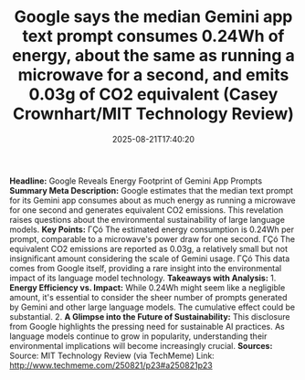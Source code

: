 ﻿---
title: "Google says the median Gemini app text prompt consumes 0.24Wh of energy, about the same as running a microwave for a second, and emits 0.03g of CO2 equivalent (Casey Crownhart/MIT Technology Review)"
date: "2025-08-21T17:40:20"
category: "Markets"
summary: ""
slug: "google says the median gemini app text prompt consumes 024wh"
source_urls:
  - "http://www.techmeme.com/250821/p23#a250821p23"
seo:
  title: "Google says the median Gemini app text prompt consumes 0.24Wh of energy, about the same as running a microwave for a second, and emits 0.03g of CO2 equivalent (Casey Crownhart/MIT Technology Review) | Hash n Hedge"
  description: ""
  keywords: ["news", "markets", "brief"]
---
**Headline:** Google Reveals Energy Footprint of Gemini App Prompts  **Summary Meta Description:** Google estimates that the median text prompt for its Gemini app consumes about as much energy as running a microwave for one second and generates equivalent CO2 emissions. This revelation raises questions about the environmental sustainability of large language models.  **Key Points:**  ΓÇó The estimated energy consumption is 0.24Wh per prompt, comparable to a microwave's power draw for one second. ΓÇó The equivalent CO2 emissions are reported as 0.03g, a relatively small but not insignificant amount considering the scale of Gemini usage. ΓÇó This data comes from Google itself, providing a rare insight into the environmental impact of its language model technology.  **Takeaways with Analysis:**  1. **Energy Efficiency vs. Impact:** While 0.24Wh might seem like a negligible amount, it's essential to consider the sheer number of prompts generated by Gemini and other large language models. The cumulative effect could be substantial. 2. **A Glimpse into the Future of Sustainability:** This disclosure from Google highlights the pressing need for sustainable AI practices. As language models continue to grow in popularity, understanding their environmental implications will become increasingly crucial.  **Sources:**  Source: MIT Technology Review (via TechMeme) Link: http://www.techmeme.com/250821/p23#a250821p23 
